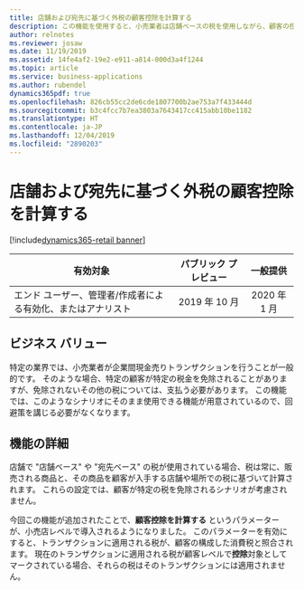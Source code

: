 ```yaml
---
title: 店舗および宛先に基づく外税の顧客控除を計算する
description: この機能を使用すると、小売業者は店舗ベースの税を使用しながら、顧客の控除が適用されるかどうかも確認できます。 これは外税価格のシナリオのみを対象としたものです。この機能での税込み価格のサポートは、現在計画中です。
author: relnotes
ms.reviewer: josaw
ms.date: 11/19/2019
ms.assetid: 14fe4af2-19e2-e911-a814-000d3a4f1244
ms.topic: article
ms.service: business-applications
ms.author: rubendel
dynamics365pdf: true
ms.openlocfilehash: 826cb55cc2de6cde1807700b2ae753a7f433444d
ms.sourcegitcommit: b3c4fcc7b7ea3803a7643417cc415abb10be1182
ms.translationtype: HT
ms.contentlocale: ja-JP
ms.lasthandoff: 12/04/2019
ms.locfileid: "2890203"
---
```

# <a name="calculate-customer-exemptions-for-store--and-destination-based-exclusive-taxes"></a>店舗および宛先に基づく外税の顧客控除を計算する
[!include[dynamics365-retail banner](../includes/dynamics365-retail.md)]

| 有効対象    |  パブリック プレビュー | 一般提供 | 
| ---------- | :----------: |:----------: |
|エンド ユーザー、管理者/作成者による有効化、またはアナリスト|2019 年 10 月| 2020 年 1 月|


## <a name="business-value"></a>ビジネス バリュー
<!-- bv start -->
特定の業界では、小売業者が企業間現金売りトランザクションを行うことが一般的です。 そのような場合、特定の顧客が特定の税金を免除されることがありますが、免除されないその他の税については、支払う必要があります。 この機能では、このようなシナリオにそのまま使用できる機能が用意されているので、回避策を講じる必要がなくなります。
<!-- bv end -->



## <a name="feature-details"></a>機能の詳細
<!--feature detail start -->
店舗で "店舗ベース" や "宛先ベース" の税が使用されている場合、税は常に、販売される商品と、その商品を顧客が入手する店舗や場所での税に基づいて計算されます。 これらの設定では、顧客が特定の税を免除されるシナリオが考慮されません。 

今回この機能が追加されたことで、**顧客控除を計算する** というパラメーターが、小売店レベルで導入されるようになりました。 このパラメーターを有効にすると、トランザクションに適用される税が、顧客の構成した消費税と照合されます。 現在のトランザクションに適用される税が顧客レベルで**控除**対象としてマークされている場合、それらの税はそのトランザクションには適用されません。
<!--feature detail end -->









